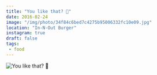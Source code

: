 ```yaml
---
title: "You like that? 🍔"
date: 2016-02-24
image: "/img/photo/34f84c6bed7c4275b95006332fc10e09.jpg"
location: "In-N-Out Burger"
instagram: true
draft: false
tags:
 - food
---
```


![You like that? 🍔](/img/photo/34f84c6bed7c4275b95006332fc10e09.jpg)
